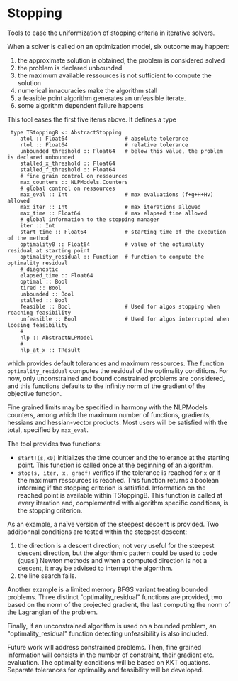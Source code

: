 # Stopping

Tools to ease the uniformization of stopping criteria in iterative solvers.

When a solver is called on an optimization model, six outcome may happen:

1. the approximate solution is obtained, the problem is considered solved
2. the problem is declared unbounded
3. the maximum available ressources is not sufficient to compute the solution
4. numerical innacuracies make the algorithm stall
5. a feasible point algorithm generates an unfeasible iterate.
6. some algorithm dependent failure happens

This tool eases the first five items above. It defines a type

     type TStoppingB <: AbstractStopping
        atol :: Float64                  # absolute tolerance
        rtol :: Float64                  # relative tolerance
        unbounded_threshold :: Float64   # below this value, the problem is declared unbounded
        stalled_x_threshold :: Float64
        stalled_f_threshold :: Float64
        # fine grain control on ressources
        max_counters :: NLPModels.Counters
        # global control on ressources
        max_eval :: Int                  # max evaluations (f+g+H+Hv) allowed
        max_iter :: Int                  # max iterations allowed
        max_time :: Float64              # max elapsed time allowed
        # global information to the stopping manager
        iter :: Int
        start_time :: Float64            # starting time of the execution of the method
        optimality0 :: Float64           # value of the optimality residual at starting point
        optimality_residual :: Function  # function to compute the optimality residual
        # diagnostic
        elapsed_time :: Float64
        optimal :: Bool
        tired :: Bool
        unbounded :: Bool
        stalled :: Bool
        feasible :: Bool                 # Used for algos stopping when reaching feasibility
        unfeasible :: Bool               # Used for algos interrupted when loosing feasibility
        #
        nlp :: AbstractNLPModel
        #
        nlp_at_x :: TResult

which provides default tolerances and maximum ressources. The function `optimality_residual` computes the residual of the optimality conditions. For now, only unconstrained and bound constrained problems are considered, and this functions defaults to the infinity norm of the gradient of the objective function.

Fine grained limits may be specified in harmony with the NLPModels counters, among which the maximum number of functions, gradients, hessians and hessian-vector products. Most users will be satisfied with the total, specified by `max_eval`.

The tool provides two functions:
- `start!(s,x0)` initializes the time counter and the tolerance at the starting point. This function is called once at the beginning of an algorithm.
- `stop(s, iter, x, gradf)` verifies if the tolerance is reached for `x` or if the maximum ressources is reached. This function returns a boolean informing if the stopping criterion is satisfied. Information on the reached point is available within TStoppingB. This function is called at every iteration and, complemented with algorithm specific conditions, is the stopping criterion.

As an example, a naïve version of the steepest descent is provided. Two additionnal conditions are tested within the steepest descent:

1. the direction is a descent direction; not very useful for the steepest descent direction, but the algorithmic pattern could be used to code (quasi) Newton methods and when a computed direction is not a descent, it may be advised to interrupt the algorithm.
2. the line search fails.

Another example is a limited memory BFGS variant treating bounded problems. Three distinct "optimality_residual" functions are provided, two based on the norm of the projected gradient, the last computing the norm of the Lagrangian of the problem.

Finally, if an unconstrained algorithm is used on a bounded problem, an "optimality_residual" function detecting unfeasibility is also included.


Future work will address constrained problems. Then, fine grained information will consists in the number of constraint, their gradient etc. evaluation. The optimality conditions will be based on KKT equations. Separate tolerances for optimality and feasibility will be developed.
